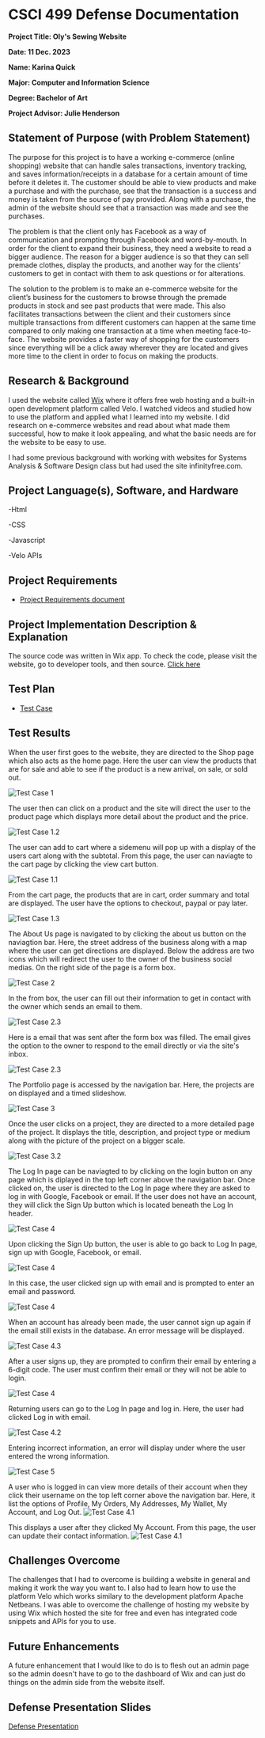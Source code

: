 CSCI 499 Defense Documentation
=============================
**Project Title: Oly's Sewing Website**

**Date: 11 Dec. 2023**

**Name: Karina Quick**

**Major: Computer and Information Science**

**Degree: Bachelor of Art**

**Project Advisor: Julie Henderson**

## Statement of Purpose (with Problem Statement)
The purpose for this project is to have a working e-commerce (online shopping) website that can handle sales transactions, inventory tracking, and saves information/receipts in a database for a certain amount of time before it deletes it. The customer should be able to view products and make a purchase and with the purchase, see that the transaction is a success and money is taken from the source of pay provided. Along with a purchase, the admin of the website should see that a transaction was made and see the purchases.

The problem is that the client only has Facebook as a way of communication and prompting through Facebook and word-by-mouth. In order for the client to expand their business, they need a website to read a bigger audience. The reason for a bigger audience is so that they can sell premade clothes, display the products, and another way for the clients’ customers to get in contact with them to ask questions or for alterations.
  
The solution to the problem is to make an e-commerce website for the client’s business for the customers to browse through the premade products in stock and see past products that were made. This also facilitates transactions between the client and their customers since multiple transactions from different customers can happen at the same time compared to only making one transaction at a time when meeting face-to-face. The website provides a faster way of shopping for the customers since everything will be a click away wherever they are located and gives more time to the client in order to focus on making the products.

## Research & Background
I used the website called [Wix](https://www.wix.com/) where it offers free web hosting and a built-in open development platform called Velo. I watched videos and studied how to use the platform and applied what I learned into my website. I did research on e-commerce websites and read about what made them successful, how to make it look appealing, and what the basic needs are for the website to be easy to use. 

I had some previous background with working with websites for Systems Analysis & Software Design class but had used the site infinityfree.com.

## Project Language(s), Software, and Hardware
-Html

-CSS

-Javascript

-Velo APIs

## Project Requirements
- [Project Requirements document](/docs/FunctionalRequirementsQuick.docx)

## Project Implementation Description & Explanation
The source code was written in Wix app. To check the code, please visit the website, go to developer tools, and then source. [Click here](https://karinaquick.wixsite.com/oquickdesign/)

## Test Plan
- [Test Case](/tests/TestCase_seniorProj.xlsx)

## Test Results
When the user first goes to the website, they are directed to the Shop page which also acts as the home page. Here the user can view the products that are for sale and able to see if the product is a new arrival, on sale, or sold out.

![Test Case 1](/media/testPlanMedia/TestCase1.png)


The user then can click on a product and the site will direct the user to the product page which displays more detail about the product and the price.

![Test Case 1.2](/media/testPlanMedia/TestCase1.2.png)


The user can add to cart where a sidemenu will pop up with a display of the users cart along with the subtotal. From this page, the user can naviagte to the cart page by clicking the view cart button.

![Test Case 1.1](/media/testPlanMedia/TestCase1.1.png)


From the cart page, the products that are in cart, order summary and total are displayed. The user have the options to checkout, paypal or pay later.

![Test Case 1.3](/media/testPlanMedia/TestCase1.3.png)


The About Us page is navigated to by clicking the about us button on the naviagtion bar. Here, the street address of the business along with a map where the user can get directions are displayed. Below the address are two icons which will redirect the user to the owner of the business social medias. On the right side of the page is a form box.

![Test Case 2](/media/testPlanMedia/TestCase2.png)


In the from box, the user can fill out their information to get in contact with the owner which sends an email to them.

![Test Case 2.3](/media/testPlanMedia/TestCase2.3.png)


Here is a email that was sent after the form box was filled. The email gives the option to the owner to respond to the email directly or via the site's inbox.

![Test Case 2.3](/media/testPlanMedia/TestCase2.3.1.png)


The Portfolio page is accessed by the navigation bar. Here, the projects are on displayed and a timed slideshow.

![Test Case 3](/media/testPlanMedia/TestCase3.png)


Once the user clicks on a project, they are directed to a more detailed page of the project. It displays the title, description, and project type or medium along with the picture of the project on a bigger scale.

![Test Case 3.2](/media/testPlanMedia/TestCase3.2.png)


The Log In page can be naviagted to by clicking on the login button on any page which is diplayed in the top left corner above the navigation bar. Once clicked on, the user is directed to the Log In page where they are asked to log in with Google, Facebook or email. If the user does not have an account, they will click the Sign Up button which is located beneath the Log In header.

![Test Case 4](/media/testPlanMedia/TestCase4.png)


Upon clicking the Sign Up button, the user is able to go back to Log In page, sign up with Google, Facebook, or email.

![Test Case 4](/media/testPlanMedia/TestCase4-1.png)


In this case, the user clicked sign up with email and is prompted to enter an email and password.

![Test Case 4](/media/testPlanMedia/TestCase4-2.png)


When an account has already been made, the user cannot sign up again if the email still exists in the database. An error message will be displayed.

![Test Case 4.3](/media/testPlanMedia/TestCase4.3.png)


After a user signs up, they are prompted to confirm their email by entering a 6-digit code. The user must confirm their email or they will not be able to login.

![Test Case 4](/media/testPlanMedia/TestCase4-3.png)


Returning users can go to the Log In page and log in. Here, the user had clicked Log in with email.

![Test Case 4.2](/media/testPlanMedia/TestCase4.2.png)


Entering incorrect information, an error will display under where the user entered the wrong information.

![Test Case 5](/media/testPlanMedia/TestCase5.png)


A user who is logged in can view more details of their account when they click their username on the top left corner above the navigation bar. Here, it list the options of Profile, My Orders, My Addresses, My Wallet, My Account, and Log Out.
![Test Case 4.1](/media/testPlanMedia/TestCase4.1.png)


This displays a user after they clicked My Account. From this page, the user can update their contact information.
![Test Case 4.1](/media/testPlanMedia/TestCase4.1.1.png)

## Challenges Overcome
The challenges that I had to overcome is building a website in general and making it work the way you want to. I also had to learn how to use the platform Velo which works similary to the development platform Apache Netbeans. I was able to overcome the challenge of hosting my website by using Wix which hosted the site for free and even has integrated code snippets and APIs for you to use.

## Future Enhancements
A future enhancement that I would like to do is to flesh out an admin page so the admin doesn't have to go to the dashboard of Wix and can just do things on the admin side from the website itself.

## Defense Presentation Slides
[Defense Presentation](/docs/defensePresentation.pptx)

